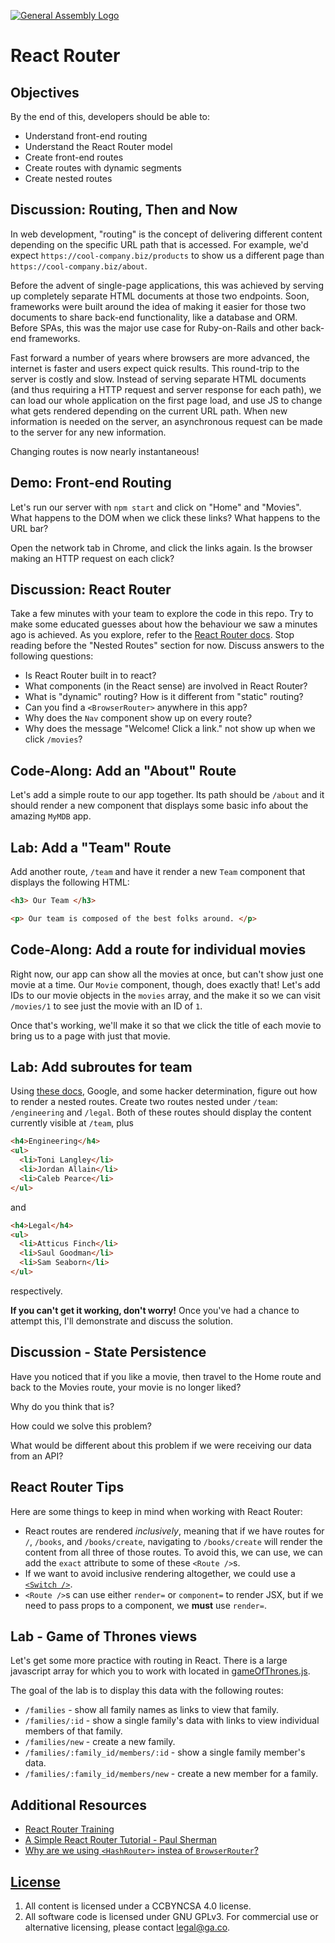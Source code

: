 [![General Assembly Logo](https://camo.githubusercontent.com/1a91b05b8f4d44b5bbfb83abac2b0996d8e26c92/687474703a2f2f692e696d6775722e636f6d2f6b6538555354712e706e67)](https://generalassemb.ly/education/web-development-immersive)

# React Router

## Objectives

By the end of this, developers should be able to:

- Understand front-end routing
- Understand the React Router model
- Create front-end routes
- Create routes with dynamic segments
- Create nested routes

## Discussion: Routing, Then and Now

In web development, "routing" is the concept of delivering different content
depending on the specific URL path that is accessed. For example, we'd expect
`https://cool-company.biz/products` to show us a different page than
`https://cool-company.biz/about`.

Before the advent of single-page applications, this was achieved by serving
up completely separate HTML documents at those two endpoints. Soon, frameworks
were built around the idea of making it easier for those two documents to share
back-end functionality, like a database and ORM. Before SPAs, this was the major
use case for Ruby-on-Rails and other back-end frameworks.

Fast forward a number of years where browsers are more advanced, the internet
is faster and users expect quick results. This round-trip to the server is
costly and slow. Instead of serving separate HTML documents (and thus requiring
a HTTP request and server response for each path), we can load our whole
application on the first page load, and use JS to change what gets rendered
depending on the current URL path. When new information is needed on the server,
an asynchronous request can be made to the server for any new information.

Changing routes is now nearly instantaneous!

## Demo: Front-end Routing

Let's run our server with `npm start` and click on "Home" and "Movies". What
happens to the DOM when we click these links? What happens to the URL bar?

Open the network tab in Chrome, and click the links again. Is the browser making
an HTTP request on each click?

## Discussion: React Router

Take a few minutes with your team to explore the code in this repo. Try to make
some educated guesses about how the behaviour we saw a minutes ago is achieved.
As you explore, refer to the [React Router docs](https://reacttraining.com/react-router/core/guides/philosophy/).
Stop reading before the "Nested Routes" section for now. Discuss answers to the
following questions:

- Is React Router built in to react?
- What components (in the React sense) are involved in React Router?
- What is "dynamic" routing? How is it different from "static" routing?
- Can you find a `<BrowserRouter>` anywhere in this app?
- Why does the `Nav` component show up on every route?
- Why does the message "Welcome! Click a link." not show up when we click
   `/movies`?

## Code-Along: Add an "About" Route

Let's add a simple route to our app together. Its path should be `/about`
and it should render a new component that displays some basic info about the
amazing `MyMDB` app.

## Lab: Add a "Team" Route

Add another route, `/team` and have it render a new `Team` component that
displays the following HTML:

```html
<h3> Our Team </h3>

<p> Our team is composed of the best folks around. </p>
```

## Code-Along: Add a route for individual movies

Right now, our app can show all the movies at once, but can't show just one
movie at a time. Our `Movie` component, though, does exactly that! Let's add
IDs to our movie objects in the `movies` array, and the make it so we can visit
`/movies/1` to see just the movie with an ID of `1`.

Once that's working, we'll make it so that we click the title of each movie to
bring us to a page with just that movie.

## Lab: Add subroutes for team

Using [these docs](https://reacttraining.com/react-router/core/guides/philosophy/nested-routes),
Google, and some hacker determination, figure out how to render a nested routes.
Create two routes nested under `/team`: `/engineering` and `/legal`. Both of
these routes should display the content currently visible at `/team`, plus

```HTML
<h4>Engineering</h4>
<ul>
  <li>Toni Langley</li>
  <li>Jordan Allain</li>
  <li>Caleb Pearce</li>
</ul>
```

and

```HTML
<h4>Legal</h4>
<ul>
  <li>Atticus Finch</li>
  <li>Saul Goodman</li>
  <li>Sam Seaborn</li>
</ul>
```

respectively.

**If you can't get it working, don't worry!**
Once you've had a chance to attempt this, I'll demonstrate and discuss the
solution.

## Discussion - State Persistence

Have you noticed that if you like a movie, then travel to the Home route and
back to the Movies route, your movie is no longer liked?

Why do you think that is?

How could we solve this problem?

What would be different about this problem if we were receiving our data from
an API?

## React Router Tips

Here are some things to keep in mind when working with React Router:

- React routes are rendered _inclusively_, meaning that if we have routes for
  `/`, `/books`, and `/books/create`, navigating to `/books/create` will render
  the content from all three of those routes. To avoid this, we can use, we can
  add the `exact` attribute to some of these `<Route />`s.
- If we want to avoid inclusive rendering altogether, we could use a
  [`<Switch />`](https://reacttraining.com/react-router/core/api/Switch).
- `<Route />`s can use either `render=` or `component=` to render JSX, but if we
  need to pass props to a component, we **must** use `render=`.

## Lab - Game of Thrones views

Let's get some more practice with routing in React. There is a large javascript
array for which you to work with located in [gameOfThrones.js](gameOfThrones.js).

The goal of the lab is to display this data with the following routes:

- `/families` -  show all family names as links to view that family.
- `/families/:id` - show a single family's data with links to view individual
  members of that family.
- `/families/new` - create a new family.
- `/families/:family_id/members/:id` -  show a single family member's data.
- `/families/:family_id/members/new` - create a new member for a family.

## Additional Resources

- [React Router Training](https://reacttraining.com/react-router/)
- [A Simple React Router Tutorial - Paul Sherman](https://medium.com/@pshrmn/a-simple-react-router-v4-tutorial-7f23ff27adf)
- [Why are we using `<HashRouter>` instea of `BrowserRouter`?](https://stackoverflow.com/questions/27928372/react-router-urls-dont-work-when-refreshing-or-writting-manually)

## [License](LICENSE)

1. All content is licensed under a CC­BY­NC­SA 4.0 license.
1. All software code is licensed under GNU GPLv3. For commercial use or
    alternative licensing, please contact legal@ga.co.
